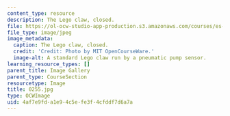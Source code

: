 ```yaml
---
content_type: resource
description: The Lego claw, closed.
file: https://ol-ocw-studio-app-production.s3.amazonaws.com/courses/es-293-lego-robotics-spring-2007/4af7e9fda1e94c5efe3f4cfddf7d6a7a_0255.jpg
file_type: image/jpeg
image_metadata:
  caption: The Lego claw, closed.
  credit: 'Credit: Photo by MIT OpenCourseWare.'
  image-alt: A standard Lego claw run by a pneumatic pump sensor.
learning_resource_types: []
parent_title: Image Gallery
parent_type: CourseSection
resourcetype: Image
title: 0255.jpg
type: OCWImage
uid: 4af7e9fd-a1e9-4c5e-fe3f-4cfddf7d6a7a
---
```

